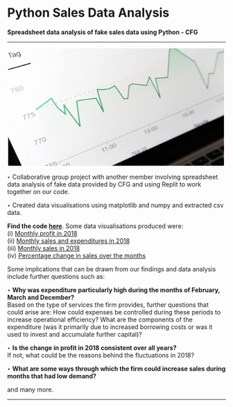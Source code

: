 # Python Sales Data Analysis
**Spreadsheet data analysis of fake sales data using Python - CFG** 

--- 
<img src="MarkusWinklerUnsplash.png" width="500" height="270" />

‣ Collaborative group project with another member involving spreadsheet data analysis of fake data provided by CFG and using Replit to work together on our code. 

‣ Created data visualisations using matplotlib and numpy and extracted csv data. 

**Find the code [here](https://github.com/V-Mayya/python-sales-data-analysis/blob/main/code.py)**. Some data visualisations produced were: <br/>
(i) [Monthly profit in 2018](https://github.com/V-Mayya/python-sales-data-analysis/blob/main/monthly%20profits.png)<br/>
(ii) [Monthly sales and expenditures in 2018](https://github.com/V-Mayya/python-sales-data-analysis/blob/main/monthly%20sales%20and%20expenditures.png)<br/>
(iii) [Monthly sales in 2018](https://github.com/V-Mayya/python-sales-data-analysis/blob/main/monthly%20sales.png)<br/>
(iv) [Percentage change in sales over the months](https://github.com/V-Mayya/python-sales-data-analysis/blob/main/Percentage_change_in_sales.png)

Some implications that can be drawn from our findings and data analysis include further questions such as: <br/> 

‣  **Why was expenditure particularly high during the months of February, March and December?** <br/>
Based on the type of services the firm provides, further questions that could arise are: How could expenses be controlled during these periods to increase operational efficiency? What are the components of the expenditure (was it primarily due to increased borrowing costs or was it used to invest and accumulate further capital)?

‣ **Is the change in profit in 2018 consistent over all years?** <br/>
If not, what could be the reasons behind the fluctuations in 2018? 

‣ **What are some ways through which the firm could increase sales during months that had low demand?**

and many more.

---
